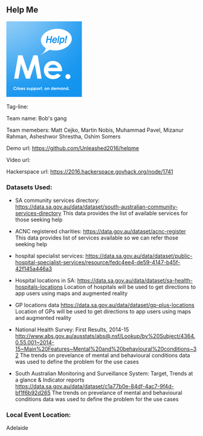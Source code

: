 ## Help Me

![helpme logo](img/Helpmeicon.png)

Tag-line: 



Team name: Bob's gang

Team memebers: Matt Cejko, Martin Nobis, Muhammad Pavel, Mizanur Rahman, Asheshwor Shrestha, Oshim Somers 

Demo url: https://github.com/Unleashed2016/helpme

Video url: 

Hackerspace url: https://2016.hackerspace.govhack.org/node/1741

### Datasets Used: 

* SA community services directory: https://data.sa.gov.au/data/dataset/south-australian-community-services-directory This data provides the list of available services for those seeking help

* ACNC registered charities: https://data.gov.au/dataset/acnc-register This data provides list of services available so we can refer those seeking help

* hospital specialist services: https://data.sa.gov.au/data/dataset/public-hospital-specialist-services/resource/fedc4ee4-de59-4147-b45f-42f145a446a3

* Hospital locations in SA: https://data.sa.gov.au/data/dataset/sa-health-hospitals-locations Location of hospitals will be used to get directions to app users using maps and augmented reality

* GP locations data https://data.sa.gov.au/data/dataset/gp-plus-locations Location of GPs will be used to get directions to app users using maps and augmented reality

* National Health Survey: First Results, 2014-15 http://www.abs.gov.au/ausstats/abs@.nsf/Lookup/by%20Subject/4364.0.55.001~2014-15~Main%20Features~Mental%20and%20behavioural%20conditions~32 The trends on prevelance of mental and behavioural conditions data was used to define the problem for the use cases

* South Australian Monitoring and Surveillance System: Target, Trends at a glance & Indicator reports https://data.sa.gov.au/data/dataset/c1a77b0e-84df-4ac7-9f4d-bf1f6b92d265 The trends on prevelance of mental and behavioural conditions data was used to define the problem for the use cases


### Local Event Location:
Adelaide
